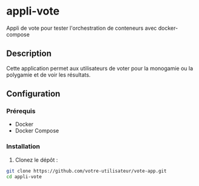 # appli-vote
Appli de vote pour tester l'orchestration de conteneurs avec docker-compose

## Description

Cette application permet aux utilisateurs de voter pour la monogamie ou la polygamie et de voir les résultats.

## Configuration

### Prérequis

- Docker
- Docker Compose

### Installation

1. Clonez le dépôt :

```sh
git clone https://github.com/votre-utilisateur/vote-app.git
cd appli-vote
